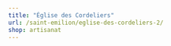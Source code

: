 ```yaml
---
title: "Église des Cordeliers"
url: /saint-emilion/eglise-des-cordeliers-2/
shop: artisanat
---
```

